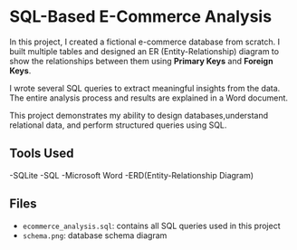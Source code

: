 # SQL-Based E-Commerce Analysis

In this project, I created a fictional e-commerce database from scratch. I built multiple tables and designed an ER (Entity-Relationship) diagram to show the relationships between them using **Primary Keys** and **Foreign Keys**.

I wrote several SQL queries to extract meaningful insights from the data. The entire analysis process and results are explained in a Word document.

This project demonstrates my ability to design databases,understand relational data, and perform structured queries using SQL.
## Tools Used
-SQLite
-SQL
-Microsoft Word
-ERD(Entity-Relationship Diagram)
## Files
- `ecommerce_analysis.sql`: contains all SQL queries used in this project
- `schema.png`: database schema diagram
